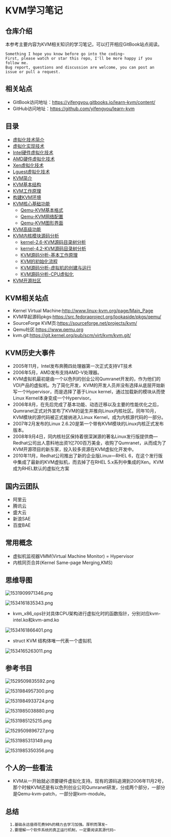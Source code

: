 # KVM学习笔记

## 仓库介绍

本参考主要内容为KVM相关知识的学习笔记，可以打开相应GitBook站点阅读。

```
Something I hope you know before go into the coding~
First, please watch or star this repo, I'll be more happy if you follow me.
Bug report, questions and discussion are welcome, you can post an issue or pull a request.
```

## 相关站点

* GitBook访问地址：<https://yifengyou.gitbooks.io/learn-kvm/content/>
* GitHub访问地址：<https://github.com/yifengyou/learn-kvm>

## 目录

* [虚拟化技术简介](docs/虚拟化技术简介/虚拟化技术简介.md)
* [虚拟化实现技术](docs/虚拟化实现技术/虚拟化实现技术.md)
* [Intel硬件虚拟化技术](docs/Intel硬件虚拟化技术/Intel硬件虚拟化技术.md)
* [AMD硬件虚拟化技术](docs/AMD硬件虚拟化技术/AMD硬件虚拟化技术.md)
* [Xen虚拟化技术](docs/Xen虚拟化技术/Xen虚拟化技术.md)
* [Lguest虚拟化技术](docs/Lguest虚拟化技术/Lguest虚拟化技术.md)
* [KVM简介](docs/KVM简介/KVM简介.md)
* [KVM基本结构](docs/KVM基本结构/KVM基本结构.md)
* [KVM工作原理](docs/KVM工作原理/KVM工作原理.md)
* [构建KVM环境](docs/构建KVM环境/构建KVM环境.md)
* [KVM核心基础功能](docs/KVM核心基础功能/KVM核心基础功能.md)
    * [Qemu-KVM基本格式](docs/KVM核心基础功能/Qemu-KVM基本格式.md)
    * [Qemu-KVM网络配置](docs/KVM核心基础功能/Qemu-KVM网络配置.md)
    * [Qemu-KVM图形界面](docs/KVM核心基础功能/Qemu-KVM图形界面.md)
* [KVM高级功能](docs/KVM高级功能/KVM高级功能.md)
* [KVM内核模块源码分析](docs/KVM内核模块源码分析/KVM内核模块源码分析.md)
    * [kernel-2.6-KVM源码目录树分析](docs/KVM内核模块源码分析/kernel-2.6-KVM源码目录树分析.md)
    * [kernel-4.2-KVM源码目录树分析](docs/KVM内核模块源码分析/kernel-4.2-KVM源码目录树分析.md)
    * [KVM源码分析-基本工作原理](docs/KVM内核模块源码分析/KVM源码分析-基本工作原理.md)
    * [KVM的初始化流程](docs/KVM内核模块源码分析/KVM的初始化流程.md)
    * [KVM源码分析-虚拟机的创建与运行](docs/KVM内核模块源码分析/KVM源码分析-虚拟机的创建与运行.md)
    * [KVM源码分析-CPU虚拟化](docs/KVM内核模块源码分析/KVM源码分析-CPU虚拟化.md)
* [KVM开源社区](docs/KVM开源社区/KVM开源社区.md)


## KVM相关站点

* Kernel Virtual Machine:<http://www.linux-kvm.org/page/Main_Page>
* KVM早起源码pkgs:<https://src.fedoraproject.org/lookaside/pkgs/qemu/>
* SourceForge KVM页:<https://sourceforge.net/projects/kvm/>
* Qemu社区:<https://www.qemu.org>
* kvm.git:<https://git.kernel.org/pub/scm/virt/kvm/kvm.git/>

## KVM历史大事件

* 2005年11月，Intel发布奔腾四处理器第一次正式支持VT技术
* 2006年5月，AMD发布支持AMD-V处理器。
* KVM虚拟机最初是由一个以色列的创业公司Qumranet开发的，作为他们的VDI产品的虚拟机。为了简化开发，KVM的开发人员并没有选择从底层开始新写一个Hypervisor，而是选择了基于Linux kernel，通过加载新的模块从而使Linux Kernel本身变成一个Hypervisor。
* 2006年8月，在先后完成了基本功能、动态迁移以及主要的性能优化之后，Qumranet正式对外宣布了KVM的诞生并推向Linux内核社区。同年10月，KVM模块的源代码被正式接纳进入Linux Kernel，成为内核源代码的一部分。
* 2007年2月发布的Linux 2.6.20是第一个带有KVM模块的Linux内核正式发布版本。
* 2008年9月4日，同内核社区保持着很深渊源的著名Linux发行版提供商—Redhat公司出人意料地出资1亿700百万美金，收购了Qumranet，从而成为了KVM开源项目的新东家，投入较多资源在KVM虚拟化开发中。
* 2010年11月，Redhat公司推出了新的企业版Linux—RHEL 6，在这个发行版中集成了最新的KVM虚拟机，而去掉了在RHEL 5.x系列中集成的Xen。KVM成为RHEL默认的虚拟化方案


## 国内云团队

* 阿里云
* 腾讯云
* 盛大云
* 新浪SAE
* 百度BAE

## 常用概念

* 虚拟机监视器VMM(Virtual Machine Monitor) = Hypervisor
* 内核同页合并(Kernel Same-page Merging,KMS)


## 思维导图

![1531909971346.png](image/1531909971346.png)

![1534161835343.png](image/1534161835343.png)

* kvm_x86_ops针对具体CPU架构进行虚拟化时的函数指针，分别对应kvm-intel.ko和kvm-amd.ko

![1534161866401.png](image/1534161866401.png)

* struct KVM 结构体唯一代表一个虚拟机

![1534165263011.png](image/1534165263011.png)



## 参考书目

![1529509835592.png](image/1529509835592.png)

![1531984957300.png](image/1531984957300.png)

![1531984933724.png](image/1531984933724.png)

![1531985038880.png](image/1531985038880.png)

![1531985125215.png](image/1531985125215.png)

![1529509896727.png](image/1529509896727.png)

![1531985313149.png](image/1531985313149.png)

![1531985350356.png](image/1531985350356.png)



## 个人的一些看法

* KVM从一开始就必须要硬件虚拟化支持。现有的源码追溯到2006年11月2号，那个时候KVM还是有以色列创业公司Qumranet研发，分成两个部分，一部分是Qemu-kvm-patch，一部分是kvm-module。

## 总结

```
  1.基础永远值得花费90%的精力去学习加强。厚积而薄发~
  2.要理解一个软件系统的真正运行机制，一定要阅读其源代码~
```
